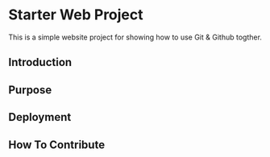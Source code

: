 # Starter Web Project

This is a simple website project for
showing how to use Git & Github togther.

## Introduction

## Purpose

## Deployment

## How To Contribute